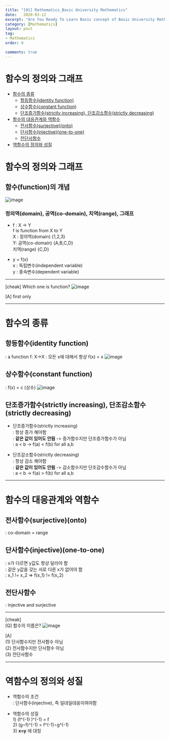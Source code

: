 ```yaml
---
title: "[01] Mathematics_Basic University Mathematics"
date:   2020-03-12
excerpt: "Are You Ready To Learn Basic concept of Basic University Mathematics?"
category: [Mathematics]
layout: post
tag:
- Mathematics
order: 0

comments: true
---
```

# 함수의 정의와 그래프

- [함수의 종류](#함수의-종류)
  * [항등함수(identity function)](#항등함수(identity-function))
  * [상수함수(constant function)](#상수함수(constant-function))
  * [단조증가함수(strictly increasing), 단조감소함수(strictly decreasing)](#단조증가함수(strictly-increasing),-단조감소함수(strictly-decreasing))
- [함수의 대응관계와 역함수](#함수의-대응관계와-역함수)
  * [전사함수(surjective)(onto)](#전사함수(surjective)(onto))
  * [단사함수(injective)(one-to-one)](#단사함수(injective)(one-to-one))
  * [전단사함수](#전단사함수)
- [역함수의 정의와 성질](#역함수의-정의와-성질)



# 함수의 정의와 그래프 

## 함수(function)의 개념
  ![image](https://user-images.githubusercontent.com/76824611/111061445-c822cb00-84e6-11eb-93f5-b53d0130c664.png)

### 정의역(domain), 공역(co-domain), 치역(range), 그래프
-	f : X -> Y
<br>f is function from X to Y
<br>X : 정의역(domain) {1,2,3}
<br>Y:  공역(co-domain) {A,B,C,D}
<br>치역(range) {C,D}

-	y = f(x)
<br>x : 독립변수(independent variable)
<br>y : 종속변수(dependent variable) 

---

[cheak]
Which one is function?
![image](https://user-images.githubusercontent.com/76824611/111061447-ce18ac00-84e6-11eb-9bb8-3c4a655a365e.png)

[A] first only


----

# 함수의 종류

## 항등함수(identity function)
: a function f: X->X
: 모든 x에 대해서 항상 f(x) = x
  ![image](https://user-images.githubusercontent.com/76824611/111061456-d7097d80-84e6-11eb-81eb-d2aab1e8cf6b.png)

## 상수함수(constant function)
: f(x) = c (상수)
 ![image](https://user-images.githubusercontent.com/76824611/111061461-dbce3180-84e6-11eb-8e2a-af3de0ba43cf.png)


## 단조증가함수(strictly increasing), 단조감소함수(strictly decreasing)
- 단조증가함수(strictly increasing)
<br>: 항상 증가 해야함
<br>: **같은 값이 있어도 안됨** -> 증가함수지만 단조증가함수가 아님
<br>: a < b -> f(a) < f(b)     for all a,b

- 단조감소함수(strictly decreasing)
<br>: 항상 감소 해야함
<br>: **같은 값이 있어도 안됨** -> 감소함수지만 단조감수함수가 아님
<br>: a < b -> f(a) > f(b)     for all a,b

---

# 함수의 대응관계와 역함수
## 전사함수(surjective)(onto)
  : co-domain = range
## 단사함수(injective)(one-to-one)
: x가 다르면 y값도 항상 달라야 함
<br>: 같은 y값을 갖는 서로 다른 x가 없어야 함
<br>: x_1 != x_2  =>  f(x_1) != f(x_2) 
## 전단사함수
: injective and surjective

---

 [cheak]
<br>[Q] 함수의 이름은?
 ![image](https://user-images.githubusercontent.com/76824611/111061469-e7b9f380-84e6-11eb-9bf3-e55784061421.png)

[A]
<br>(1) 단사함수지만 전사함수 아님 
<br>(2) 전사함수지만 단사함수 아님
<br>(3) 전단사함수

---

# 역함수의 정의와 성질
- 역함수의 조건
<br>: 단사함수(injective), 즉 일대일대응이여야함

- 역함수의 성질
	<br>1) (f^(-1) )^(-1)  =   f
	<br>2) (g∘f)^(-1)  =  f^(-1)∘g^(-1)
	<br>3) **x=y** 에 대칭
